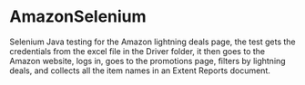 # AmazonSelenium
Selenium Java testing for the Amazon lightning deals page, the test gets the credentials from the excel file in the Driver folder, it then goes to the Amazon website, logs in, goes to the promotions page, filters by lightning deals, and collects all the item names in an Extent Reports document.
